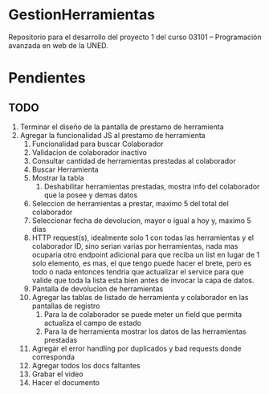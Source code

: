 # GestionHerramientas
Repositorio para el desarrollo del proyecto 1 del curso 03101 – Programación avanzada en web de la UNED. 

# Pendientes
## TODO
1. Terminar el diseño de la pantalla de prestamo de herramienta
2. Agregar la funcionalidad JS al prestamo de herramienta
   1. Funcionalidad para buscar Colaborador
   2. Validacion de colaborador inactivo
   3. Consultar cantidad de herramientas prestadas al colaborador
   4. Buscar Herramienta
   5. Mostrar la tabla
      1. Deshabilitar herramientas prestadas, mostra info del colaborador que la posee y demas datos
   6. Seleccion de herramientas a prestar, maximo 5 del total del colaborador
   7. Seleccionar fecha de devolucion, mayor o igual a hoy y, maximo 5 dias
   8. HTTP request(s), idealmente solo 1 con todas las herramientas y el colaborador ID, sino serian varias por herramientas, nada mas ocuparia otro endpoint adicional para que reciba un list en lugar de 1 solo elemento, es mas, el que tengo puede hacer el brete, pero es todo o nada entonces tendria que actualizar el service para que valide que toda la lista esta bien antes de invocar la capa de datos.
   9. Pantalla de devolucion de herramientas
   10. Agregar las tablas de listado de herramienta y colaborador en las pantallas de registro
       1.  Para la de colaborador se puede meter un field que permita actualiza el campo de estado
       2.  Para la de herramienta mostrar los datos de las herramientas prestadas
   11. Agregar el error handling por duplicados y bad requests donde corresponda
   12. Agregar todos los docs faltantes
   13. Grabar el video
   14. Hacer el documento
